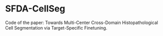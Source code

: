 # SFDA-CellSeg
Code of the paper: Towards Multi-Center Cross-Domain Histopathological Cell Segmentation via Target-Specific Finetuning.
